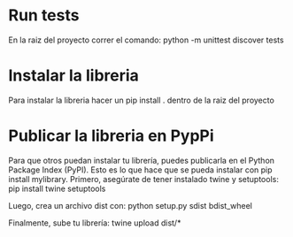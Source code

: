 # Run tests
En la raiz del proyecto correr el comando:
python -m unittest discover tests  

# Instalar la libreria
Para instalar la libreria hacer un pip install . dentro de la raiz del proyecto

# Publicar la libreria en PypPi
Para que otros puedan instalar tu librería, puedes publicarla en el Python Package Index (PyPI). Esto es lo que hace que se pueda instalar con pip install mylibrary.
Primero, asegúrate de tener instalado twine y setuptools:
pip install twine setuptools

Luego, crea un archivo dist con:
python setup.py sdist bdist_wheel

Finalmente, sube tu librería:
twine upload dist/*